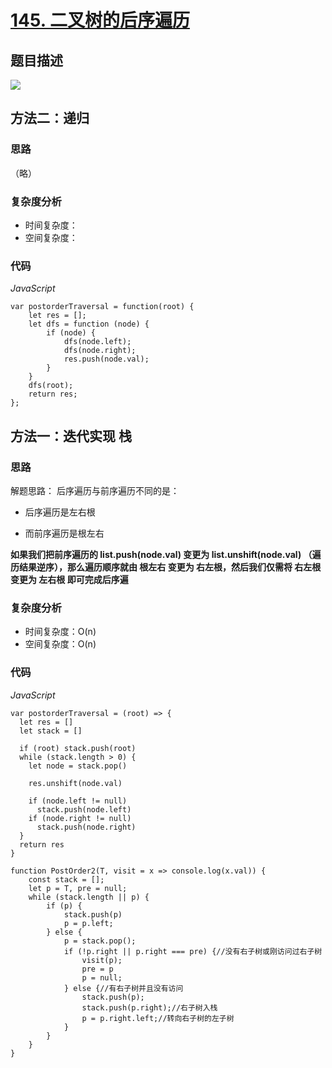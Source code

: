# [145. 二叉树的后序遍历](https://leetcode-cn.com/problems/binary-tree-postorder-traversal/)

## 题目描述

![](https://cdn.jsdelivr.net/gh/yummy-zc/image-warehouse/images/algorithmimage-20200815130027567.png)

## 方法二：递归

### 思路

（略）

### 复杂度分析

- 时间复杂度：
- 空间复杂度：

### 代码

*JavaScript*

```JS
var postorderTraversal = function(root) {
    let res = [];
    let dfs = function (node) {
        if (node) {
            dfs(node.left);
            dfs(node.right);
            res.push(node.val);
        }
    }
    dfs(root);
    return res;
};
```

## 方法一：**迭代实现 栈**

### 思路

解题思路： 后序遍历与前序遍历不同的是：

- 后序遍历是左右根

- 而前序遍历是根左右


**如果我们把前序遍历的 list.push(node.val) 变更为 list.unshift(node.val) （遍历结果逆序），那么遍历顺序就由 根左右 变更为 右左根，然后我们仅需将 右左根 变更为 左右根 即可完成后序遍**

### 复杂度分析

- 时间复杂度：O(n)
- 空间复杂度：O(n)

### 代码

*JavaScript*

```JS
var postorderTraversal = (root) => {
  let res = []
  let stack = []

  if (root)	stack.push(root)
  while (stack.length > 0) {
    let node = stack.pop()

    res.unshift(node.val)

    if (node.left != null) 
      stack.push(node.left)
    if (node.right != null) 
      stack.push(node.right)
  }
  return res
}
```

```JS
function PostOrder2(T, visit = x => console.log(x.val)) {
    const stack = [];
    let p = T, pre = null;
    while (stack.length || p) {
        if (p) {
            stack.push(p)
            p = p.left;
        } else {
            p = stack.pop();
            if (!p.right || p.right === pre) {//没有右子树或刚访问过右子树
                visit(p);
                pre = p
                p = null;
            } else {//有右子树并且没有访问
                stack.push(p);
                stack.push(p.right);//右子树入栈
                p = p.right.left;//转向右子树的左子树
            }
        }
    }
}
```

